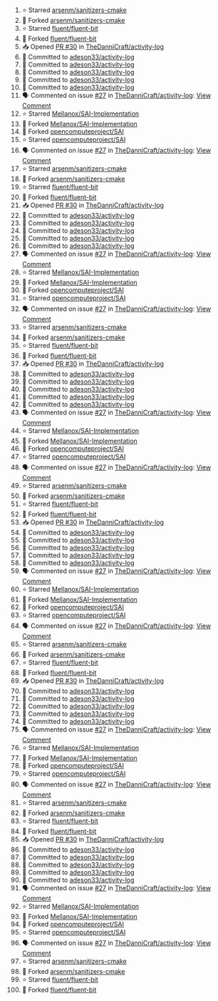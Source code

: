 <!--START_SECTION:activity-->
1. ⭐ Starred [arsenm/sanitizers-cmake](https://github.com/arsenm/sanitizers-cmake)
2. 🍴 Forked [arsenm/sanitizers-cmake](https://github.com/arsenm/sanitizers-cmake)
3. ⭐ Starred [fluent/fluent-bit](https://github.com/fluent/fluent-bit)
4. 🍴 Forked [fluent/fluent-bit](https://github.com/fluent/fluent-bit)
5. 📥 Opened [PR #30](https://github.com/TheDanniCraft/activity-log/pull/30) in [TheDanniCraft/activity-log](https://github.com/TheDanniCraft/activity-log)
6. 📝 Committed to [adeson33/activity-log](https://github.com/adeson33/activity-log/commit/cf2d59b2da0d28251531fd6da0c817f431e76cf0)
7. 📝 Committed to [adeson33/activity-log](https://github.com/adeson33/activity-log/commit/undefined)
8. 📝 Committed to [adeson33/activity-log](https://github.com/adeson33/activity-log/commit/2764fa5040a90b5c5d525cbd5882c1c5d527ebff)
9. 📝 Committed to [adeson33/activity-log](https://github.com/adeson33/activity-log/commit/undefined)
10. 📝 Committed to [adeson33/activity-log](https://github.com/adeson33/activity-log/commit/61916b64f2a3e69c3f42d7ad111a40f32c7b63a4)
11. 🗣 Commented on issue [#27](https://github.com/TheDanniCraft/activity-log/issues/27) in [TheDanniCraft/activity-log](https://github.com/TheDanniCraft/activity-log): [View Comment](https://github.com/TheDanniCraft/activity-log/issues/27#issuecomment-2649586553)
12. ⭐ Starred [Mellanox/SAI-Implementation](https://github.com/Mellanox/SAI-Implementation)
13. 🍴 Forked [Mellanox/SAI-Implementation](https://github.com/Mellanox/SAI-Implementation)
14. 🍴 Forked [opencomputeproject/SAI](https://github.com/opencomputeproject/SAI)
15. ⭐ Starred [opencomputeproject/SAI](https://github.com/opencomputeproject/SAI)
16. 🗣 Commented on issue [#27](https://github.com/TheDanniCraft/activity-log/issues/27) in [TheDanniCraft/activity-log](https://github.com/TheDanniCraft/activity-log): [View Comment](https://github.com/TheDanniCraft/activity-log/issues/27#issuecomment-2640024772)
17. ⭐ Starred [arsenm/sanitizers-cmake](https://github.com/arsenm/sanitizers-cmake)
18. 🍴 Forked [arsenm/sanitizers-cmake](https://github.com/arsenm/sanitizers-cmake)
19. ⭐ Starred [fluent/fluent-bit](https://github.com/fluent/fluent-bit)
20. 🍴 Forked [fluent/fluent-bit](https://github.com/fluent/fluent-bit)
21. 📥 Opened [PR #30](https://github.com/TheDanniCraft/activity-log/pull/30) in [TheDanniCraft/activity-log](https://github.com/TheDanniCraft/activity-log)
22. 📝 Committed to [adeson33/activity-log](https://github.com/adeson33/activity-log/commit/cf2d59b2da0d28251531fd6da0c817f431e76cf0)
23. 📝 Committed to [adeson33/activity-log](https://github.com/adeson33/activity-log/commit/undefined)
24. 📝 Committed to [adeson33/activity-log](https://github.com/adeson33/activity-log/commit/2764fa5040a90b5c5d525cbd5882c1c5d527ebff)
25. 📝 Committed to [adeson33/activity-log](https://github.com/adeson33/activity-log/commit/undefined)
26. 📝 Committed to [adeson33/activity-log](https://github.com/adeson33/activity-log/commit/61916b64f2a3e69c3f42d7ad111a40f32c7b63a4)
27. 🗣 Commented on issue [#27](https://github.com/TheDanniCraft/activity-log/issues/27) in [TheDanniCraft/activity-log](https://github.com/TheDanniCraft/activity-log): [View Comment](https://github.com/TheDanniCraft/activity-log/issues/27#issuecomment-2649586553)
28. ⭐ Starred [Mellanox/SAI-Implementation](https://github.com/Mellanox/SAI-Implementation)
29. 🍴 Forked [Mellanox/SAI-Implementation](https://github.com/Mellanox/SAI-Implementation)
30. 🍴 Forked [opencomputeproject/SAI](https://github.com/opencomputeproject/SAI)
31. ⭐ Starred [opencomputeproject/SAI](https://github.com/opencomputeproject/SAI)
32. 🗣 Commented on issue [#27](https://github.com/TheDanniCraft/activity-log/issues/27) in [TheDanniCraft/activity-log](https://github.com/TheDanniCraft/activity-log): [View Comment](https://github.com/TheDanniCraft/activity-log/issues/27#issuecomment-2640024772)
33. ⭐ Starred [arsenm/sanitizers-cmake](https://github.com/arsenm/sanitizers-cmake)
34. 🍴 Forked [arsenm/sanitizers-cmake](https://github.com/arsenm/sanitizers-cmake)
35. ⭐ Starred [fluent/fluent-bit](https://github.com/fluent/fluent-bit)
36. 🍴 Forked [fluent/fluent-bit](https://github.com/fluent/fluent-bit)
37. 📥 Opened [PR #30](https://github.com/TheDanniCraft/activity-log/pull/30) in [TheDanniCraft/activity-log](https://github.com/TheDanniCraft/activity-log)
38. 📝 Committed to [adeson33/activity-log](https://github.com/adeson33/activity-log/commit/cf2d59b2da0d28251531fd6da0c817f431e76cf0)
39. 📝 Committed to [adeson33/activity-log](https://github.com/adeson33/activity-log/commit/undefined)
40. 📝 Committed to [adeson33/activity-log](https://github.com/adeson33/activity-log/commit/2764fa5040a90b5c5d525cbd5882c1c5d527ebff)
41. 📝 Committed to [adeson33/activity-log](https://github.com/adeson33/activity-log/commit/undefined)
42. 📝 Committed to [adeson33/activity-log](https://github.com/adeson33/activity-log/commit/61916b64f2a3e69c3f42d7ad111a40f32c7b63a4)
43. 🗣 Commented on issue [#27](https://github.com/TheDanniCraft/activity-log/issues/27) in [TheDanniCraft/activity-log](https://github.com/TheDanniCraft/activity-log): [View Comment](https://github.com/TheDanniCraft/activity-log/issues/27#issuecomment-2649586553)
44. ⭐ Starred [Mellanox/SAI-Implementation](https://github.com/Mellanox/SAI-Implementation)
45. 🍴 Forked [Mellanox/SAI-Implementation](https://github.com/Mellanox/SAI-Implementation)
46. 🍴 Forked [opencomputeproject/SAI](https://github.com/opencomputeproject/SAI)
47. ⭐ Starred [opencomputeproject/SAI](https://github.com/opencomputeproject/SAI)
48. 🗣 Commented on issue [#27](https://github.com/TheDanniCraft/activity-log/issues/27) in [TheDanniCraft/activity-log](https://github.com/TheDanniCraft/activity-log): [View Comment](https://github.com/TheDanniCraft/activity-log/issues/27#issuecomment-2640024772)
49. ⭐ Starred [arsenm/sanitizers-cmake](https://github.com/arsenm/sanitizers-cmake)
50. 🍴 Forked [arsenm/sanitizers-cmake](https://github.com/arsenm/sanitizers-cmake)
51. ⭐ Starred [fluent/fluent-bit](https://github.com/fluent/fluent-bit)
52. 🍴 Forked [fluent/fluent-bit](https://github.com/fluent/fluent-bit)
53. 📥 Opened [PR #30](https://github.com/TheDanniCraft/activity-log/pull/30) in [TheDanniCraft/activity-log](https://github.com/TheDanniCraft/activity-log)
54. 📝 Committed to [adeson33/activity-log](https://github.com/adeson33/activity-log/commit/cf2d59b2da0d28251531fd6da0c817f431e76cf0)
55. 📝 Committed to [adeson33/activity-log](https://github.com/adeson33/activity-log/commit/undefined)
56. 📝 Committed to [adeson33/activity-log](https://github.com/adeson33/activity-log/commit/2764fa5040a90b5c5d525cbd5882c1c5d527ebff)
57. 📝 Committed to [adeson33/activity-log](https://github.com/adeson33/activity-log/commit/undefined)
58. 📝 Committed to [adeson33/activity-log](https://github.com/adeson33/activity-log/commit/61916b64f2a3e69c3f42d7ad111a40f32c7b63a4)
59. 🗣 Commented on issue [#27](https://github.com/TheDanniCraft/activity-log/issues/27) in [TheDanniCraft/activity-log](https://github.com/TheDanniCraft/activity-log): [View Comment](https://github.com/TheDanniCraft/activity-log/issues/27#issuecomment-2649586553)
60. ⭐ Starred [Mellanox/SAI-Implementation](https://github.com/Mellanox/SAI-Implementation)
61. 🍴 Forked [Mellanox/SAI-Implementation](https://github.com/Mellanox/SAI-Implementation)
62. 🍴 Forked [opencomputeproject/SAI](https://github.com/opencomputeproject/SAI)
63. ⭐ Starred [opencomputeproject/SAI](https://github.com/opencomputeproject/SAI)
64. 🗣 Commented on issue [#27](https://github.com/TheDanniCraft/activity-log/issues/27) in [TheDanniCraft/activity-log](https://github.com/TheDanniCraft/activity-log): [View Comment](https://github.com/TheDanniCraft/activity-log/issues/27#issuecomment-2640024772)
65. ⭐ Starred [arsenm/sanitizers-cmake](https://github.com/arsenm/sanitizers-cmake)
66. 🍴 Forked [arsenm/sanitizers-cmake](https://github.com/arsenm/sanitizers-cmake)
67. ⭐ Starred [fluent/fluent-bit](https://github.com/fluent/fluent-bit)
68. 🍴 Forked [fluent/fluent-bit](https://github.com/fluent/fluent-bit)
69. 📥 Opened [PR #30](https://github.com/TheDanniCraft/activity-log/pull/30) in [TheDanniCraft/activity-log](https://github.com/TheDanniCraft/activity-log)
70. 📝 Committed to [adeson33/activity-log](https://github.com/adeson33/activity-log/commit/cf2d59b2da0d28251531fd6da0c817f431e76cf0)
71. 📝 Committed to [adeson33/activity-log](https://github.com/adeson33/activity-log/commit/undefined)
72. 📝 Committed to [adeson33/activity-log](https://github.com/adeson33/activity-log/commit/2764fa5040a90b5c5d525cbd5882c1c5d527ebff)
73. 📝 Committed to [adeson33/activity-log](https://github.com/adeson33/activity-log/commit/undefined)
74. 📝 Committed to [adeson33/activity-log](https://github.com/adeson33/activity-log/commit/61916b64f2a3e69c3f42d7ad111a40f32c7b63a4)
75. 🗣 Commented on issue [#27](https://github.com/TheDanniCraft/activity-log/issues/27) in [TheDanniCraft/activity-log](https://github.com/TheDanniCraft/activity-log): [View Comment](https://github.com/TheDanniCraft/activity-log/issues/27#issuecomment-2649586553)
76. ⭐ Starred [Mellanox/SAI-Implementation](https://github.com/Mellanox/SAI-Implementation)
77. 🍴 Forked [Mellanox/SAI-Implementation](https://github.com/Mellanox/SAI-Implementation)
78. 🍴 Forked [opencomputeproject/SAI](https://github.com/opencomputeproject/SAI)
79. ⭐ Starred [opencomputeproject/SAI](https://github.com/opencomputeproject/SAI)
80. 🗣 Commented on issue [#27](https://github.com/TheDanniCraft/activity-log/issues/27) in [TheDanniCraft/activity-log](https://github.com/TheDanniCraft/activity-log): [View Comment](https://github.com/TheDanniCraft/activity-log/issues/27#issuecomment-2640024772)
81. ⭐ Starred [arsenm/sanitizers-cmake](https://github.com/arsenm/sanitizers-cmake)
82. 🍴 Forked [arsenm/sanitizers-cmake](https://github.com/arsenm/sanitizers-cmake)
83. ⭐ Starred [fluent/fluent-bit](https://github.com/fluent/fluent-bit)
84. 🍴 Forked [fluent/fluent-bit](https://github.com/fluent/fluent-bit)
85. 📥 Opened [PR #30](https://github.com/TheDanniCraft/activity-log/pull/30) in [TheDanniCraft/activity-log](https://github.com/TheDanniCraft/activity-log)
86. 📝 Committed to [adeson33/activity-log](https://github.com/adeson33/activity-log/commit/cf2d59b2da0d28251531fd6da0c817f431e76cf0)
87. 📝 Committed to [adeson33/activity-log](https://github.com/adeson33/activity-log/commit/undefined)
88. 📝 Committed to [adeson33/activity-log](https://github.com/adeson33/activity-log/commit/2764fa5040a90b5c5d525cbd5882c1c5d527ebff)
89. 📝 Committed to [adeson33/activity-log](https://github.com/adeson33/activity-log/commit/undefined)
90. 📝 Committed to [adeson33/activity-log](https://github.com/adeson33/activity-log/commit/61916b64f2a3e69c3f42d7ad111a40f32c7b63a4)
91. 🗣 Commented on issue [#27](https://github.com/TheDanniCraft/activity-log/issues/27) in [TheDanniCraft/activity-log](https://github.com/TheDanniCraft/activity-log): [View Comment](https://github.com/TheDanniCraft/activity-log/issues/27#issuecomment-2649586553)
92. ⭐ Starred [Mellanox/SAI-Implementation](https://github.com/Mellanox/SAI-Implementation)
93. 🍴 Forked [Mellanox/SAI-Implementation](https://github.com/Mellanox/SAI-Implementation)
94. 🍴 Forked [opencomputeproject/SAI](https://github.com/opencomputeproject/SAI)
95. ⭐ Starred [opencomputeproject/SAI](https://github.com/opencomputeproject/SAI)
96. 🗣 Commented on issue [#27](https://github.com/TheDanniCraft/activity-log/issues/27) in [TheDanniCraft/activity-log](https://github.com/TheDanniCraft/activity-log): [View Comment](https://github.com/TheDanniCraft/activity-log/issues/27#issuecomment-2640024772)
97. ⭐ Starred [arsenm/sanitizers-cmake](https://github.com/arsenm/sanitizers-cmake)
98. 🍴 Forked [arsenm/sanitizers-cmake](https://github.com/arsenm/sanitizers-cmake)
99. ⭐ Starred [fluent/fluent-bit](https://github.com/fluent/fluent-bit)
100. 🍴 Forked [fluent/fluent-bit](https://github.com/fluent/fluent-bit)
<!--END_SECTION:activity-->
